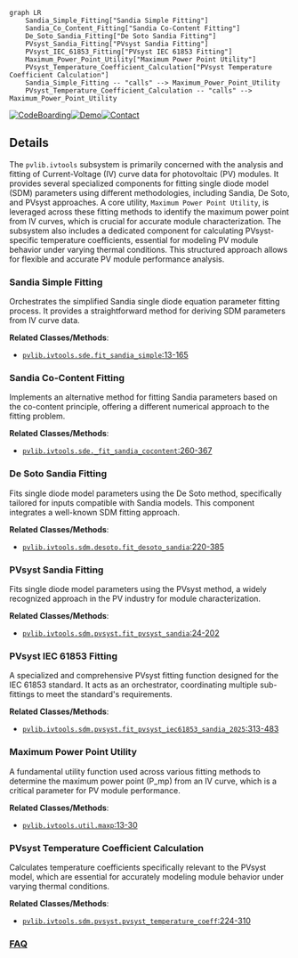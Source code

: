 ```mermaid
graph LR
    Sandia_Simple_Fitting["Sandia Simple Fitting"]
    Sandia_Co_Content_Fitting["Sandia Co-Content Fitting"]
    De_Soto_Sandia_Fitting["De Soto Sandia Fitting"]
    PVsyst_Sandia_Fitting["PVsyst Sandia Fitting"]
    PVsyst_IEC_61853_Fitting["PVsyst IEC 61853 Fitting"]
    Maximum_Power_Point_Utility["Maximum Power Point Utility"]
    PVsyst_Temperature_Coefficient_Calculation["PVsyst Temperature Coefficient Calculation"]
    Sandia_Simple_Fitting -- "calls" --> Maximum_Power_Point_Utility
    PVsyst_Temperature_Coefficient_Calculation -- "calls" --> Maximum_Power_Point_Utility
```

[![CodeBoarding](https://img.shields.io/badge/Generated%20by-CodeBoarding-9cf?style=flat-square)](https://github.com/CodeBoarding/CodeBoarding)[![Demo](https://img.shields.io/badge/Try%20our-Demo-blue?style=flat-square)](https://www.codeboarding.org/demo)[![Contact](https://img.shields.io/badge/Contact%20us%20-%20contact@codeboarding.org-lightgrey?style=flat-square)](mailto:contact@codeboarding.org)

## Details

The `pvlib.ivtools` subsystem is primarily concerned with the analysis and fitting of Current-Voltage (IV) curve data for photovoltaic (PV) modules. It provides several specialized components for fitting single diode model (SDM) parameters using different methodologies, including Sandia, De Soto, and PVsyst approaches. A core utility, `Maximum Power Point Utility`, is leveraged across these fitting methods to identify the maximum power point from IV curves, which is crucial for accurate module characterization. The subsystem also includes a dedicated component for calculating PVsyst-specific temperature coefficients, essential for modeling PV module behavior under varying thermal conditions. This structured approach allows for flexible and accurate PV module performance analysis.

### Sandia Simple Fitting
Orchestrates the simplified Sandia single diode equation parameter fitting process. It provides a straightforward method for deriving SDM parameters from IV curve data.


**Related Classes/Methods**:

- <a href="https://github.com/pvlib/pvlib-python/blob/main/pvlib/ivtools/sde.py#L13-L165" target="_blank" rel="noopener noreferrer">`pvlib.ivtools.sde.fit_sandia_simple`:13-165</a>


### Sandia Co-Content Fitting
Implements an alternative method for fitting Sandia parameters based on the co-content principle, offering a different numerical approach to the fitting problem.


**Related Classes/Methods**:

- <a href="https://github.com/pvlib/pvlib-python/blob/main/pvlib/ivtools/sde.py#L260-L367" target="_blank" rel="noopener noreferrer">`pvlib.ivtools.sde._fit_sandia_cocontent`:260-367</a>


### De Soto Sandia Fitting
Fits single diode model parameters using the De Soto method, specifically tailored for inputs compatible with Sandia models. This component integrates a well-known SDM fitting approach.


**Related Classes/Methods**:

- <a href="https://github.com/pvlib/pvlib-python/blob/main/pvlib/ivtools/sdm/desoto.py#L220-L385" target="_blank" rel="noopener noreferrer">`pvlib.ivtools.sdm.desoto.fit_desoto_sandia`:220-385</a>


### PVsyst Sandia Fitting
Fits single diode model parameters using the PVsyst method, a widely recognized approach in the PV industry for module characterization.


**Related Classes/Methods**:

- <a href="https://github.com/pvlib/pvlib-python/blob/main/pvlib/ivtools/sdm/pvsyst.py#L24-L202" target="_blank" rel="noopener noreferrer">`pvlib.ivtools.sdm.pvsyst.fit_pvsyst_sandia`:24-202</a>


### PVsyst IEC 61853 Fitting
A specialized and comprehensive PVsyst fitting function designed for the IEC 61853 standard. It acts as an orchestrator, coordinating multiple sub-fittings to meet the standard's requirements.


**Related Classes/Methods**:

- <a href="https://github.com/pvlib/pvlib-python/blob/main/pvlib/ivtools/sdm/pvsyst.py#L313-L483" target="_blank" rel="noopener noreferrer">`pvlib.ivtools.sdm.pvsyst.fit_pvsyst_iec61853_sandia_2025`:313-483</a>


### Maximum Power Point Utility
A fundamental utility function used across various fitting methods to determine the maximum power point (P_mp) from an IV curve, which is a critical parameter for PV module performance.


**Related Classes/Methods**:

- <a href="https://github.com/pvlib/pvlib-python/blob/main/pvlib/ivtools/utils.py#L13-L30" target="_blank" rel="noopener noreferrer">`pvlib.ivtools.util.maxp`:13-30</a>


### PVsyst Temperature Coefficient Calculation
Calculates temperature coefficients specifically relevant to the PVsyst model, which are essential for accurately modeling module behavior under varying thermal conditions.


**Related Classes/Methods**:

- <a href="https://github.com/pvlib/pvlib-python/blob/main/pvlib/ivtools/sdm/pvsyst.py#L224-L310" target="_blank" rel="noopener noreferrer">`pvlib.ivtools.sdm.pvsyst.pvsyst_temperature_coeff`:224-310</a>




### [FAQ](https://github.com/CodeBoarding/GeneratedOnBoardings/tree/main?tab=readme-ov-file#faq)